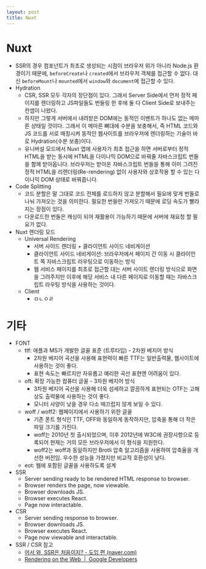 ```yaml
---
layout: post
title: Nuxt
---
```


# Nuxt

- SSR의 경우 컴포넌트가 최초로 생성되는 시점이 브라우저 위가 아니라 Node.js 환경이기 때문에, `beforeCreate`나 `created`에서 브라우저 객체를 접근할 수 없다. 대신 `beforeMount`나 `mounted`에서 `window`와 `document`에 접근할 수 있다.
- Hydration
  - CSR, SSR 모두 각자의 장단점이 있다. 그래서 Server Side에서 먼저 정적 페이지를 렌더링하고 JS파일들도 번들링 한 후에 둘 다 Client Side로 보내주는 컨셉이 나왔다.
  - 하지만 그렇게 서버에서 내려받은 DOM에는 동적인 이벤트가 하나도 없는 메마른 상태일 것이다. 그래서 이 메마른 뼈대에 수분을 보충해서, 즉 HTML 코드와 JS 코드를 서로 매칭시켜 동적인 웹사이트를 브라우저에 렌더링하는 기술이 바로 Hydration(수분 보충)이다.
  - 유니버설 모드에서 Nuxt 앱에 사용자가 최초 접근을 하면 서버로부터 정적 HTML을 받는 동시에 HTML을 다이나믹 DOM으로 바꿔줄 자바스크립트 번들을 함께 받아옵니다. 브라우저는 받아온 자바스크립트 번들을 통해 이미 그려진 정적 HTML을 리렌더링(Re-rendering) 없이 사용자와 상호작용 할 수 있는 다이나믹 DOM 상태로 바꿔줍니다.
- Code Splitting
  - 코드 분할은 말 그대로 코드 전체를 로드하지 않고 분할해서 필요에 맞게 번들로 나눠 가져오는 것을 의미한다. 필요한 번들만 가져오기 때문에 로딩 속도가 빨라지는 장점이 있다.
  - 다운로드한 번들은 캐싱이 되어 재활용이 가능하기 때문에 서버에 재요청 할 필요가 없다.
- Nuxt 렌더링 모드
  - Universal Rendering
    - 서버 사이드 렌더링 + 클라이언트 사이드 네비게이션
    - 클라이언트 사이드 네비게이션: 브라우저에서 페이지 간 이동 시 클라이언트 쪽 자바스크립트 라우팅으로 이동하는 방식
    - 웹 서비스 페이지를 최초로 접근할 대는 서버 사이트 렌더링 방식으로 화면을 그려주지만 이후에 해당 서비스 내 다른 페이지로 이동할 때는 자바스크립트 라우팅 방식을 사용하는 것이다.
  - Client
    - ㅁㄴㅇㄹ

# 기타

- FONT
  - ttf: 애플과 MS가 개발한 글꼴 표준 (트루타입) - 2차원 베지어 방식
    - 2차원 베지어 곡선을 사용해 표현력이 빠른 TTF는 일반출력물, 웹사이트에 사용하는 것이 좋다.
    - 표현 속도는 빠르지만 자유롭고 예리한 곡선 표현엔 어려움이 있다.
  - oft: 확장 가능한 컴퓨터 글꼴 - 3차원 베지어 방식
    - 3차원 베지어 곡선을 사용해 더욱 섬세하고 깔끔하게 표현되는 OTF는 고해상도 출력물에 사용하는 것이 좋다.
    - 모니터 사양이 낮을 경우 다소 매끄럽지 않게 보일 수 있다.
  - woff / woff2: 웹페이지에서 사용하기 위한 글꼴
    - 기존 폰트 형식인 TTF, OFF와 동일하게 동작하지만, 압축을 통해 더 작은 파일 크기를 가진다.
    - woff는 2010년 첫 출시되었으며, 이후 2012년에 W3C에 권장사항으로 등록되어 현재는 거의 모든 브라우저에서 이 형식을 지원한다.
    - woff2는 woff과 동일하지만 Brotli 압축 알고리즘을 사용하여 압축율을 개선한 버전임. 우수한 성능을 가졌지만 비교적 호환성이 낮다.
  - eot: 웹에 포함된 글꼴을 사용하도록 설계
- SSR
  - Server sending ready to be rendered HTML response to browser.
  - Browser renders the page, now viewable.
  - Browser downloads JS.
  - Browser executes React.
  - Page now interactable.
- CSR
  - Server sending response to browser.
  - Browser downloads JS.
  - Browser executes React.
  - Page now viewable and interactable.
- SSR / CSR 참고
  - [어서 와, SSR은 처음이지? - 도입 편 (naver.com)](https://d2.naver.com/helloworld/7804182)
  - [Rendering on the Web  |  Google Developers](https://developers.google.com/web/updates/2019/02/rendering-on-the-web?hl=en)
